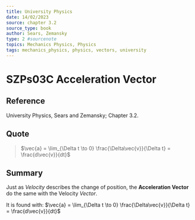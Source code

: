 ```yaml
---
title: University Physics
date: 14/02/2023
source: chapter 3.2
source_type: book 
author: Sears, Zemansky
type: 2 #sourcenote
topics: Mechanics Physics, Physics
tags: mechanics_physics, physics, vectors, university
---
```

# SZPs03C Acceleration Vector

## **Reference**
University Physics, Sears and Zemansky; Chapter 3.2.

## **Quote**
> $\vec{a} = \lim_{\Delta t \to 0} \frac{\Delta\vec{v}}{\Delta t} = \frac{d\vec{v}}{dt}$

## **Summary**
Just as *Velocity* describes the change of position, the **Acceleration Vector** do the same with the Velocity *Vector*.

It is found with:
$\vec{a} = \lim_{\Delta t \to 0} \frac{\Delta\vec{v}}{\Delta t} = \frac{d\vec{v}}{dt}$